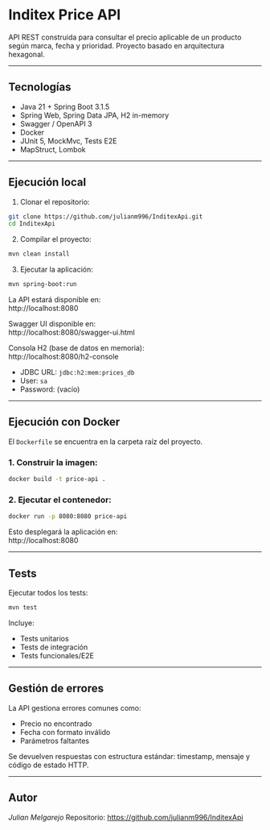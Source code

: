 # Inditex Price API

API REST construida para consultar el precio aplicable de un producto según marca, fecha y prioridad. Proyecto basado en arquitectura hexagonal.

---

## Tecnologías

- Java 21 + Spring Boot 3.1.5
- Spring Web, Spring Data JPA, H2 in-memory
- Swagger / OpenAPI 3
- Docker
- JUnit 5, MockMvc, Tests E2E
- MapStruct, Lombok

---

## Ejecución local

1. Clonar el repositorio:

```bash
git clone https://github.com/julianm996/InditexApi.git
cd InditexApi
```

2. Compilar el proyecto:

```bash
mvn clean install
```

3. Ejecutar la aplicación:

```bash
mvn spring-boot:run
```

La API estará disponible en:  
http://localhost:8080

Swagger UI disponible en:  
http://localhost:8080/swagger-ui.html

Consola H2 (base de datos en memoria):  
http://localhost:8080/h2-console  
- JDBC URL: `jdbc:h2:mem:prices_db`  
- User: `sa`  
- Password: (vacío)

---

## Ejecución con Docker

El `Dockerfile` se encuentra en la carpeta raíz del proyecto.

### 1. Construir la imagen:

```bash
docker build -t price-api .
```

### 2. Ejecutar el contenedor:

```bash
docker run -p 8080:8080 price-api
```

Esto desplegará la aplicación en:  
http://localhost:8080

---

## Tests

Ejecutar todos los tests:

```bash
mvn test
```

Incluye:

- Tests unitarios
- Tests de integración
- Tests funcionales/E2E

---

## Gestión de errores

La API gestiona errores comunes como:

- Precio no encontrado
- Fecha con formato inválido
- Parámetros faltantes

Se devuelven respuestas con estructura estándar: timestamp, mensaje y código de estado HTTP.

---

## Autor
*Julian Melgarejo*
Repositorio: https://github.com/julianm996/InditexApi
